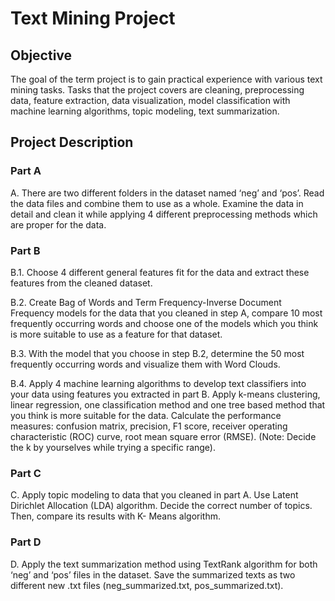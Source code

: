 # Text Mining Project

<h2>Objective</h2>
The goal of the term project is to gain practical experience with various text mining tasks. Tasks that the project covers are cleaning, preprocessing data, feature extraction, data visualization, model classification with machine learning algorithms, topic modeling, text summarization.

<h2>Project Description</h2>

<h3>Part A</h3>
A. There are two different folders in the dataset named ‘neg’ and ‘pos’. Read the data files and combine them to use as a whole. Examine the data in detail and clean it while applying 4 different preprocessing methods which are proper for the data.
<h3>Part B</h3>

B.1. Choose 4 different general features fit for the data and extract these features from the cleaned dataset.

B.2. Create Bag of Words and Term Frequency-Inverse Document Frequency models for the data that you cleaned in step A, compare 10 most frequently occurring words and choose one of the models which you think is more suitable to use as a feature for that dataset.

B.3. With the model that you choose in step B.2, determine the 50 most frequently occurring words and visualize them with Word Clouds.

B.4. Apply 4 machine learning algorithms to develop text classifiers into your data using features you extracted in part B. Apply k-means clustering, linear regression, one classification method and one tree based method that you think is more suitable for the data. Calculate the performance measures: confusion matrix, precision, F1 score, receiver operating characteristic (ROC) curve, root mean square error (RMSE). (Note: Decide the k by yourselves while trying a specific range).

<h3>Part C</h3>
C. Apply topic modeling to data that you cleaned in part A. Use Latent Dirichlet Allocation (LDA) algorithm. Decide the correct number of topics. Then, compare its results with K- Means algorithm.

<h3>Part D</h3>
D. Apply the text summarization method using TextRank algorithm for both ‘neg’ and ‘pos’ files in the dataset. Save the summarized texts as two different new .txt files (neg_summarized.txt, pos_summarized.txt).



